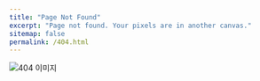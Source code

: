 ```yaml
---
title: "Page Not Found"
excerpt: "Page not found. Your pixels are in another canvas."
sitemap: false
permalink: /404.html
---
```


![404 이미지](https://admiral.digital/wp-content/uploads/2023/08/404_page-not-found-2048x1153.png)
